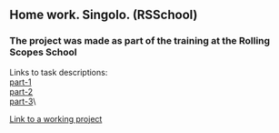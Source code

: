## Home work. Singolo. (RSSchool)

### The project was made as part of the training at the Rolling Scopes School

Links to task descriptions:\
[part-1](https://github.com/rolling-scopes-school/tasks/blob/master/tasks/markups/level-2/singolo/part-1/singolo-1-ru.md)\
[part-2](https://github.com/rolling-scopes-school/tasks/blob/master/tasks/markups/level-2/singolo/part-2/singolo-2-ru.md)\
[part-3](https://github.com/rolling-scopes-school/tasks/blob/master/tasks/markups/level-2/singolo/part-3/singolo-3-ru.md)\

[Link to a working project](https://konstsem.github.io/singolo/)

